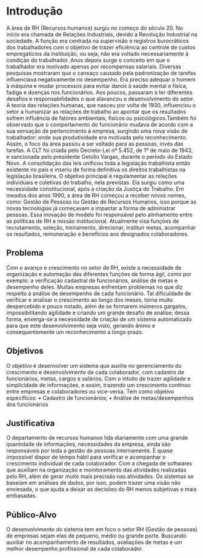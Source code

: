 # Introdução

A área de RH (Recursos humanos) surgiu no começo do século 20. No início era chamada de Relações Industriais, devido a Revolução Industrial na sociedade. A função era centrada na supervisão e registros burocráticos dos trabalhadores com o objetivo de trazer eficiência ao controle de custos empregatícios da instituição, ou seja, não era voltado necessariamente à condição do trabalhador.
Anos depois surge o conceito em que o trabalhador era motivado apenas por recompensas salariais. Diversas pesquisas mostraram que o cansaço causado pela padronização de tarefas influenciava negativamente no desempenho. Era preciso adequar o homem à máquina e mudar processos para evitar danos à saúde mental e física, fadiga e doenças nos funcionários. Aos poucos, passaram a ter diferentes desafios e responsabilidades o que alavancou o desenvolvimento do setor.
A teoria das relações humanas, que nasceu por volta de 1930, influenciou o setor a humanizar as relações de trabalho ao apontar que os resultados sofrem influência de fatores ambientais, físicos ou psicológicos.Também foi observado que o comportamento do funcionário mudava de acordo com a sua sensação de pertencimento à empresa, surgindo uma nova visão de trabalhador: onde sua produtividade era motivada pelo reconhecimento. Assim, o foco da área passou a ser voltado para as pessoas, invés das tarefas. A CLT foi criada pelo Decreto-Lei nº 5.452, de 1º de maio de 1943, e sancionada pelo presidente Getúlio Vargas, durante o período do Estado Novo.
A consolidação das leis unificou toda a legislação trabalhista então existente no país e inseriu de forma definitiva os direitos trabalhistas na legislação brasileira. O objetivo principal é regulamentar as relações individuais e coletivas do trabalho, nela previstas. Ela surgiu como uma necessidade constitucional, após a criação da Justiça do Trabalho.
Em meados dos anos 1990, a área de RH começou a receber novos nomes, como: Gestão de Pessoas ou Gestão de Recursos Humanos, isso porque as novas tecnologias já começavam a impactar a forma de administrar pessoas. Essa inovação de modelo foi responsável pelo alinhamento entre as políticas de RH e missão institucional. Atualmente visa funções de recrutamento, seleção, treinamento, direcionar, instituir metas, acompanhar os resultados, remuneração e benefícios aos designados colaboradores.


## Problema

Com o avanço e crescimento no setor de RH, existe a necessidade de organização e automação das diferentes funções de forma ágil, como por exemplo: a verificação cadastral de funcionários, análise de metas e desempenho deles. Muitas empresas enfrentam problemas no que diz respeito à análise de desempenho de cada funcionário. Tal dificuldade de verificar e analisar o crescimento ao longo dos meses, torna muito despercebido e pouco notado, além de se formarem inúmeros gargalos, impossibilitando agilidade e criando um grande desafio de análise; dessa forma, enxerga-se a necessidade de criação de um sistema automatizado para que este desenvolvimento seja visto, gerando ânimo e consequentemente um reconhecimento a longo prazo.


## Objetivos

O objetivo é desenvolver um sistema que auxilie no gerenciamento do crescimento e desenvolvimento de cada colaborador, com cadastro de funcionários, metas, cargos e salários. Com o intuito de trazer agilidade e simplicidade de informações, e assim, trazendo um crescimento contínuo entre empresas e colaboradores ou vice-versa.
Tem como objetivo específicos:
• Cadastro de funcionários;
• Análise de metas/desempenhos dos funcionários

## Justificativa

O departamento de recursos humanos lida diariamente com uma grande quantidade de informações, necessidades da empresa, ainda são responsáveis por toda a gestão de pessoas internamente. É quase impossível dispor de tempo hábil para verificar e acompanhar o crescimento individual de cada colaborador. Com a chegada de softwares que auxiliam na organização e monitoramento das atividades realizadas pelo RH, além de gerar muito mais precisão nas atividades.  Os sistemas se baseiam em análises de dados, por isso, podem trazer uma visão não enviesada, o que ajuda a deixar as decisões do RH menos subjetivas e mais embasadas.


## Público-Alvo

O desenvolvimento do sistema tem em foco o setor RH (Gestão de pessoas) de empresas sejam elas de pequeno, médio ou grande porte. Buscando auxiliar no acompanhamento de resultados, avaliações de metas e um melhor desempenho profissional de cada colaborador.